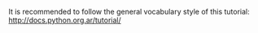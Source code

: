 It is recommended to follow the general vocabulary style of this tutorial: http://docs.python.org.ar/tutorial/